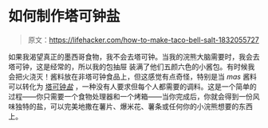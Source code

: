 # 如何制作塔可钟盐

> 原文：<https://lifehacker.com/how-to-make-taco-bell-salt-1832055727>

如果我渴望真正的墨西哥食物，我不会去塔可钟。当我的浣熊大脑需要时，我会去塔可钟，这是经常的，所以我的包抽屉 装满了他们五颜六色的小酱包。有时候我会把火浇灭！酱料放在非塔可钟食品上，但这感觉有点奇怪，特别是当 *mas* 酱料可以转化为 [塔可钟*盐*](https://skillet.lifehacker.com/make-taco-bell-salt-with-leftover-sauce-packets-1828393224) ，一种没有人要求但每个人都需要的调料。这是一个简单的过程——你只需要一个食物处理器和一个烤箱——当你完成后，你就会得到一份风味独特的盐，可以完美地撒在薯片、爆米花、薯条或任何你的小浣熊想要的东西上。